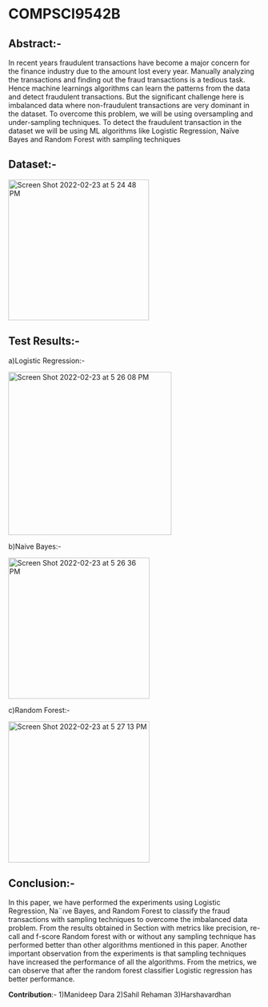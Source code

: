 # COMPSCI9542B

## Abstract:-
In recent years fraudulent transactions have become a major concern for the finance industry due to the amount lost every year. Manually analyzing the transactions and finding out the fraud transactions is a tedious task. Hence machine learnings algorithms can learn the patterns from the data and detect fraudulent transactions. But the significant challenge here is imbalanced data where non-fraudulent transactions are very dominant in the dataset. To overcome this problem, we will be using oversampling and under-sampling techniques. To detect the fraudulent transaction in the dataset we will be using ML algorithms like Logistic Regression, Naïve Bayes and Random Forest with sampling techniques

## Dataset:-

<img width="281" alt="Screen Shot 2022-02-23 at 5 24 48 PM" src="https://user-images.githubusercontent.com/58058791/155419897-ca51ead3-4ac2-4862-8859-d78194040615.png">

## Test Results:-

a)Logistic Regression:-

<img width="326" alt="Screen Shot 2022-02-23 at 5 26 08 PM" src="https://user-images.githubusercontent.com/58058791/155420025-a79c53a2-16bb-4cd0-85f1-054dce5a82a3.png">

b)Naive Bayes:-

<img width="282" alt="Screen Shot 2022-02-23 at 5 26 36 PM" src="https://user-images.githubusercontent.com/58058791/155420042-a0195644-594b-4710-a072-2010e55fd38d.png">

c)Random Forest:-

<img width="282" alt="Screen Shot 2022-02-23 at 5 27 13 PM" src="https://user-images.githubusercontent.com/58058791/155420058-1bc2b56c-686c-4430-aacd-f6e153420a71.png">


## Conclusion:-
In this paper, we have performed the experiments using
Logistic Regression, Na¨ıve Bayes, and Random Forest to
classify the fraud transactions with sampling techniques to
overcome the imbalanced data problem. From the results
obtained in Section with metrics like precision, re-call and
f-score Random forest with or without any sampling technique
has performed better than other algorithms mentioned in this paper. Another important observation from the experiments
is that sampling techniques have increased the performance
of all the algorithms. From the metrics, we can observe that
after the random forest classifier Logistic regression has better
performance.

**Contribution**:-
1)Manideep Dara
2)Sahil Rehaman
3)Harshavardhan
